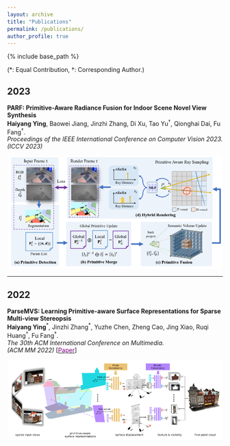 ```yaml
---
layout: archive
title: "Publications"
permalink: /publications/
author_profile: true
---
```


<!-- {% if author.googlescholar %}
  You can also find my articles on <u><a href="{{author.googlescholar}}">my Google Scholar profile</a>.</u>
{% endif %} -->

{% include base_path %}

<!-- {% for post in site.publications reversed %}
  {% include archive-single.html %}
{% endfor %} -->

(&#42;: Equal Contribution, &dagger;: Corresponding Author.)


<!-- # Conference -->

## 2023


**PARF: Primitive-Aware Radiance Fusion for Indoor Scene Novel View Synthesis**  
  **Haiyang Ying**, Baowei Jiang, Jinzhi Zhang, Di Xu, Tao Yu<sup>&dagger;</sup>, Qionghai Dai, Fu Fang<sup>&dagger;</sup>.  
  *Proceedings of the IEEE International Conference on Computer Vision 2023.*  
  *<span style="color: ##603bb8;">(ICCV 2023)*
  
<img src="../images/parf.png" alt="drawing" width="600"/>

---

## 2022

**ParseMVS: Learning Primitive-aware Surface Representations for Sparse Multi-view Stereopsis**  
  **Haiyang Ying**<sup>&#42;</sup>, Jinzhi Zhang<sup>&#42;</sup>, Yuzhe Chen, Zheng Cao, Jing Xiao, Ruqi Huang<sup>&dagger;</sup>, Fu Fang<sup>&dagger;</sup>.  
  *The 30th ACM International Conference on Multimedia.*  
  *<span style="color: ##603bb8;">(ACM MM 2022)* [[<font color=purple>Paper</font>](https://doi.org/10.1145/3503161.3547920)]
  
  
<img src="../images/parsemvs.png" alt="drawing" width="600"/>




<!--
### Journal
* **LiDAR Integrated IR OWC System with Abilities of User Localization and High-Speed Data Transmission.**  
  Zhi Li, **Yicong Li**, Zihan Zang, Mutong Li, Yaqi Han, Lican Wu, H. Y. Fu<sup>&#42;</sup>.  
  *Optics Express, 2022.* [[<font color=purple>Paper</font>](https://doi.org/10.1364/OE.454266)]
-->
